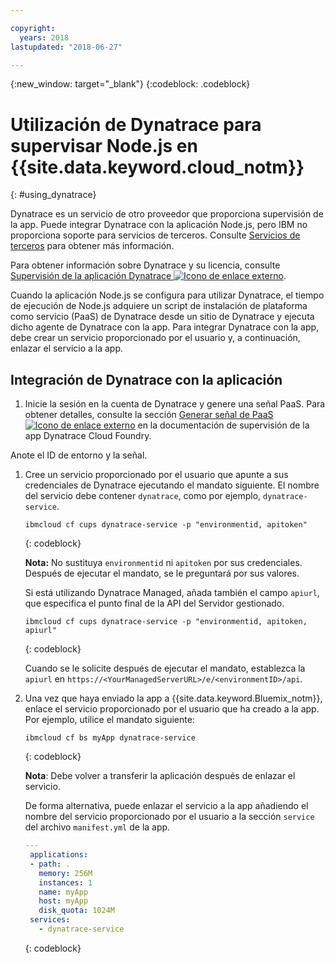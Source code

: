 ```yaml
---

copyright:
  years: 2018
lastupdated: "2018-06-27"

---
```


{:new_window: target="_blank"}
{:codeblock: .codeblock}

# Utilización de Dynatrace para supervisar Node.js en {{site.data.keyword.cloud_notm}}
{: #using_dynatrace}

Dynatrace es un servicio de otro proveedor que proporciona supervisión de la app. Puede integrar Dynatrace con la aplicación Node.js, pero IBM no proporciona soporte para servicios de terceros. Consulte [Servicios de terceros](../common/buildpackSupport.html#third-party) para obtener más información.

Para obtener información sobre Dynatrace y su licencia, consulte [Supervisión de la aplicación Dynatrace ![Icono de enlace externo](../../icons/launch-glyph.svg "Icono de enlace externo")](http://www.dynatrace.com/en/products/application-monitoring.html).

Cuando la aplicación Node.js se configura para utilizar Dynatrace, el tiempo de ejecución de Node.js adquiere un script de instalación de plataforma como servicio (PaaS) de Dynatrace desde un sitio de Dynatrace y ejecuta dicho agente de Dynatrace con la app. Para integrar Dynatrace con la app, debe crear un servicio proporcionado por el usuario y, a continuación, enlazar el servicio a la app.

## Integración de Dynatrace con la aplicación

1. Inicie la sesión en la cuenta de Dynatrace y genere una señal PaaS. Para obtener detalles, consulte la sección [Generar señal de PaaS ![Icono de enlace externo](../../icons/launch-glyph.svg "Icono de enlace externo")](https://www.dynatrace.com/support/help/cloud-platforms/cloud-foundry/how-do-i-monitor-cloud-foundry-applications/) en la documentación de supervisión de la app Dynatrace Cloud Foundry.

  Anote el ID de entorno y la señal.
1. Cree un servicio proporcionado por el usuario que apunte a sus credenciales de Dynatrace ejecutando el mandato siguiente. El nombre del servicio debe contener `dynatrace`, como por ejemplo, `dynatrace-service`.

    ```
    ibmcloud cf cups dynatrace-service -p "environmentid, apitoken"
    ```
    {: codeblock}
    
    **Nota:** No sustituya `environmentid` ni `apitoken` por sus credenciales. Después de ejecutar el mandato, se le preguntará por sus valores.

    Si está utilizando Dynatrace Managed, añada también el campo `apiurl`, que especifica el punto final de la API del Servidor gestionado.
    
    ```
    ibmcloud cf cups dynatrace-service -p "environmentid, apitoken, apiurl"
    ```
    {: codeblock}
    
    Cuando se le solicite después de ejecutar el mandato, establezca la `apiurl` en `https://<YourManagedServerURL>/e/<environmentID>/api`.
    
1. Una vez que haya enviado la app a {{site.data.keyword.Bluemix_notm}}, enlace el servicio proporcionado por el usuario que ha creado a la app. Por ejemplo, utilice el mandato siguiente:
    ```
    ibmcloud cf bs myApp dynatrace-service
    ```
    {: codeblock}

    **Nota**: Debe volver a transferir la aplicación después de enlazar el servicio.

   De forma alternativa, puede enlazar el servicio a la app añadiendo el nombre del servicio proporcionado por el usuario a la sección `service` del archivo `manifest.yml` de la app.
   ```yaml
   ---
    applications:
    - path: .
      memory: 256M
      instances: 1
      name: myApp
      host: myApp
      disk_quota: 1024M
    services:
      - dynatrace-service
   ```
   {: codeblock}
